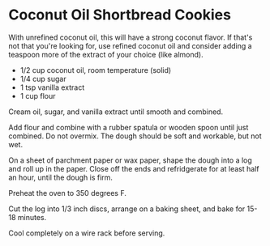Coconut Oil Shortbread Cookies
==============================
With unrefined coconut oil, this will have a strong coconut flavor. If that's not that you're looking for, use refined coconut oil and consider adding a teaspoon more of the extract of your choice (like almond).

- 1/2 cup coconut oil, room temperature (solid)
- 1/4 cup sugar
- 1 tsp vanilla extract
- 1 cup flour

Cream oil, sugar, and vanilla extract until smooth and combined.

Add flour and combine with a rubber spatula or wooden spoon until just combined. Do not overmix. The dough should be soft and workable, but not wet.

On a sheet of parchment paper or wax paper, shape the dough into a log and roll up in the paper. Close off the ends and refridgerate for at least half an hour, until the dough is firm.

Preheat the oven to 350 degrees F.

Cut the log into 1/3 inch discs, arrange on a baking sheet, and bake for 15-18 minutes.

Cool completely on a wire rack before serving.

